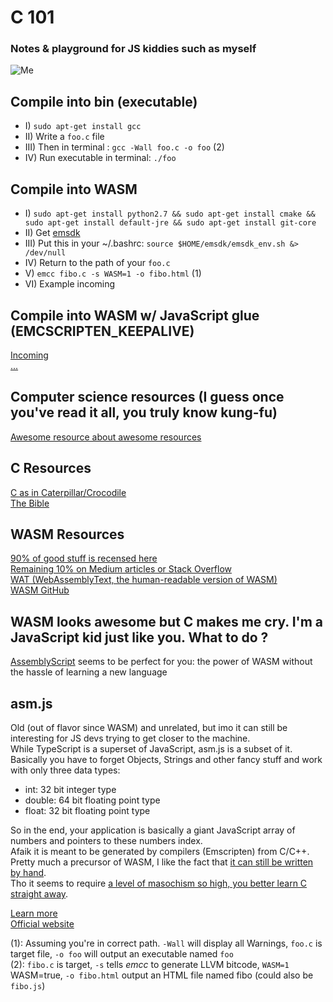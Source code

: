 # C 101
### Notes & playground for JS kiddies such as myself

![Me](https://i.ibb.co/6YNq9XP/clol.png)

## Compile into bin (executable)
- I) `sudo apt-get install gcc` 
- II) Write a `foo.c` file
- III) Then in terminal : `gcc -Wall foo.c -o foo` (2)
- IV) Run executable in terminal: `./foo`

## Compile into WASM
- I) `sudo apt-get install python2.7 && sudo apt-get install cmake && sudo apt-get install default-jre && sudo apt-get install git-core`
- II) Get [emsdk](https://emscripten.org/docs/getting_started/downloads.html#platform-specific-notes)
- III) Put this in your ~/.bashrc: `source $HOME/emsdk/emsdk_env.sh &> /dev/null`
- IV) Return to the path of your `foo.c`
- V) `emcc fibo.c -s WASM=1 -o fibo.html` (1)
- VI) Example incoming

## Compile into WASM w/ JavaScript glue (EMCSCRIPTEN_KEEPALIVE)  
[Incoming][2]  
[...][3]  

## Computer science resources (I guess once you've read it all, you truly know kung-fu)  
[Awesome resource about awesome resources][7]  

## C Resources
[C as in Caterpillar/Crocodile][8]  
[The Bible][9]  

## WASM Resources
[90% of good stuff is recensed here][4]  
[Remaining 10% on Medium articles or Stack Overflow][5]  
[WAT (WebAssemblyText, the human-readable version of WASM)][12]  
[WASM GitHub][6]  

## WASM looks awesome but C makes me cry. I'm a JavaScript kid just like you. What to do ?  
[AssemblyScript][15] seems to be perfect for you: the power of WASM without the hassle of learning a new language  

## asm.js
Old (out of flavor since WASM) and unrelated, but imo it can still be interesting for JS devs trying to get closer to the machine.  
While TypeScript is a superset of JavaScript, asm.js is a subset of it. Basically you have to forget Objects, Strings and other fancy stuff and work with only three data types:  
- int: 32 bit integer type  
- double: 64 bit floating point type  
- float: 32 bit floating point type  

So in the end, your application is basically a giant JavaScript array of numbers and pointers to these numbers index.  
Afaik it is meant to be generated by compilers (Emscripten) from C/C++. Pretty much a precursor of WASM, I like the fact that [it can still be written by hand][13].  
Tho it seems to require [a level of masochism so high, you better learn C straight away][14].  

[Learn more][10]  
[Official website][11]  

(1): Assuming you're in correct path. `-Wall` will display all Warnings, `foo.c` is target file, `-o foo` will output an executable named `foo`  
(2): `fibo.c` is target, `-s` tells *emcc* to generate LLVM bitcode, `WASM=1` WASM=true, `-o fibo.html` output an HTML file named fibo (could also be `fibo.js`)

[1]: https://github.com/mbasso/awesome-wasm#javascript-family
[2]: https://tutorialzine.com/2017/06/getting-started-with-web-assembly
[3]: https://flaviocopes.com/webassembly/
[4]: https://github.com/mbasso/awesome-wasm
[5]: https://www.startpage.com/
[6]: https://github.com/webassembly
[7]: https://github.com/sindresorhus/awesome
[8]: https://github.com/aleksandar-todorovic/awesome-c#readme
[9]: http://www2.cs.uregina.ca/~hilder/cs833/Other%20Reference%20Materials/The%20C%20Programming%20Language.pdf
[10]: https://github.com/zbjornson/human-asmjs
[11]: http://asmjs.org/faq.html
[12]: https://blog.scottlogic.com/2018/04/26/webassembly-by-hand.html
[13]: https://www.reddit.com/r/javascript/comments/46gdzx/am_i_insane_for_trying_to_write_asmjs_code_by_hand/
[14]: https://github.com/AdamColton/asmJsMandelbrot/blob/master/index.html
[15]: https://github.com/AssemblyScript/assemblyscript